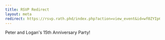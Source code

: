 ```yaml
---
title: RSVP Redirect
layout: meta
redirect: https://rsvp.rath.phd/index.php?action=view_event&id=wf0ZYIp6Eqt9
---
```

Peter and Logan's 15th Anniversary Party!